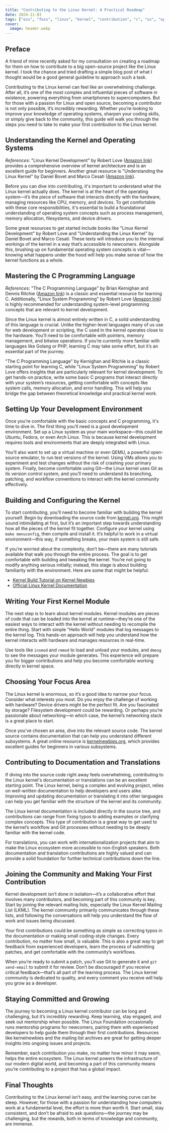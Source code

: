 ```yaml
---
title: "Contributing to the Linux Kernel: A Practical Roadmap"
date: 2024-11-03
tags: ["oss", "foss", "linux", "kernel", "contribution", "c", "os", "operating-systems", "development"]
cover:
  image: header.webp
---
```


## Preface

A friend of mine recently asked for my consultation on creating a roadmap for them on how to contribute to a big open-source project like the Linux kernel. I took the chance and tried drafting a simple blog post of what I thought would be a good general guideline to approach such a task.

Contributing to the Linux kernel can feel like an overwhelming challenge. After all, it’s one of the most complex and influential pieces of software in existence, powering everything from smartphones to supercomputers. But for those with a passion for Linux and open source, becoming a contributor is not only possible, it’s incredibly rewarding. Whether you’re looking to improve your knowledge of operating systems, sharpen your coding skills, or simply give back to the community, this guide will walk you through the steps you need to take to make your first contribution to the Linux kernel.

## Understanding the Kernel and Operating Systems

*References*: "Linux Kernel Development" by Robert Love ([Amazon link](https://www.amazon.com/Linux-Kernel-Development-Robert-Love/dp/0672329468)) provides a comprehensive overview of kernel architecture and is an excellent guide for beginners. Another great resource is "Understanding the Linux Kernel" by Daniel Bovet and Marco Cesati ([Amazon link](https://www.amazon.com/Understanding-Linux-Kernel-Third-Daniel/dp/0596005652)).

Before you can dive into contributing, it's important to understand what the Linux kernel actually does. The kernel is at the heart of the operating system—it’s the piece of software that interacts directly with the hardware, managing resources like CPU, memory, and devices. To get comfortable with these core responsibilities, it's essential to build a foundational understanding of operating system concepts such as process management, memory allocation, filesystems, and device drivers.

Some great resources to get started include books like "Linux Kernel Development" by Robert Love and "Understanding the Linux Kernel" by Daniel Bovet and Marco Cesati. These texts will introduce you to the internal workings of the kernel in a way that’s accessible to newcomers. Alongside this, brushing up on fundamental operating system concepts is vital—knowing what happens under the hood will help you make sense of how the kernel functions as a whole.

## Mastering the C Programming Language

*References*: "The C Programming Language" by Brian Kernighan and Dennis Ritchie ([Amazon link](https://www.amazon.com/C-Programming-Language-2nd/dp/0131103628)) is a classic and essential resource for learning C. Additionally, "Linux System Programming" by Robert Love ([Amazon link](https://www.amazon.com/Linux-System-Programming-Robert-Love/dp/1449339530)) is highly recommended for understanding system-level programming concepts that are relevant to kernel development.

Since the Linux kernel is almost entirely written in C, a solid understanding of this language is crucial. Unlike the higher-level languages many of us use for web development or scripting, the C used in the kernel operates close to the hardware. You’ll need to be comfortable with pointers, memory management, and bitwise operations. If you’re currently more familiar with languages like Golang or PHP, learning C may take some effort, but it’s an essential part of the journey.

"The C Programming Language" by Kernighan and Ritchie is a classic starting point for learning C, while "Linux System Programming" by Robert Love offers insights that are particularly relevant for kernel development. To get hands-on practice, write some basic C programs that interact directly with your system’s resources, getting comfortable with concepts like system calls, memory allocation, and error handling. This will help you bridge the gap between theoretical knowledge and practical kernel work.

## Setting Up Your Development Environment

Once you’re comfortable with the basic concepts and C programming, it's time to dive in. The first thing you’ll need is a good development environment. Set up a Linux system as your main workspace—this could be Ubuntu, Fedora, or even Arch Linux. This is because kernel development requires tools and environments that are deeply integrated with Linux.

You’ll also want to set up a virtual machine or even QEMU, a powerful open-source emulator, to run test versions of the kernel. Using VMs allows you to experiment and test changes without the risk of crashing your primary system. Finally, become comfortable using Git—the Linux kernel uses Git as its version control system, and you’ll need to understand its branching, patching, and workflow conventions to interact with the kernel community effectively.

## Building and Configuring the Kernel

To start contributing, you’ll need to become familiar with building the kernel yourself. Begin by downloading the source code from [kernel.org](https://www.kernel.org/). This might sound intimidating at first, but it’s an important step towards understanding how all the pieces of the kernel fit together. Configure your kernel using `make menuconfig`, then compile and install it. It’s helpful to work in a virtual environment—this way, if something breaks, your main system is still safe.

If you’re worried about the complexity, don’t be—there are many tutorials available that walk you through the entire process. The goal is to get comfortable with building and tweaking the kernel. You’re not going to modify anything serious initially; instead, this stage is about building familiarity with the environment. Here are some that might be helpful:

- [Kernel Build Tutorial on Kernel Newbies](https://kernelnewbies.org/KernelBuild)
- [Official Linux Kernel Documentation](https://www.kernel.org/doc/html/latest/)


## Writing Your First Kernel Module

The next step is to learn about kernel modules. Kernel modules are pieces of code that can be loaded into the kernel at runtime—they’re one of the easiest ways to interact with the kernel without needing to recompile the entire thing. Start with simple "Hello World" modules that log messages to the kernel log. This hands-on approach will help you understand how the kernel interacts with hardware and manages resources in real-time.

Use tools like `insmod` and `rmmod` to load and unload your modules, and `dmesg` to see the messages your module generates. This experience will prepare you for bigger contributions and help you become comfortable working directly in kernel space.

## Choosing Your Focus Area

The Linux kernel is enormous, so it’s a good idea to narrow your focus. Consider what interests you most. Do you enjoy the challenge of working with hardware? Device drivers might be the perfect fit. Are you fascinated by storage? Filesystem development could be rewarding. Or perhaps you’re passionate about networking—in which case, the kernel’s networking stack is a great place to start.

Once you’ve chosen an area, dive into the relevant source code. The kernel source contains documentation that can help you understand different subsystems. A great online resource is [kernelnewbies.org](https://kernelnewbies.org), which provides excellent guides for beginners in various subsystems.

## Contributing to Documentation and Translations

If diving into the source code right away feels overwhelming, contributing to the Linux kernel's documentation or translations can be an excellent starting point. The Linux kernel, being a complex and evolving project, relies on well-written documentation to help developers and users alike. Improving and updating documentation or translating it into other languages can help you get familiar with the structure of the kernel and its community.

The Linux kernel documentation is included directly in the source tree, and contributions can range from fixing typos to adding examples or clarifying complex concepts. This type of contribution is a great way to get used to the kernel’s workflow and Git processes without needing to be deeply familiar with the kernel code.

For translations, you can work with internationalization projects that aim to make the Linux ecosystem more accessible to non-English speakers. Both documentation and translation contributions are highly valued and can provide a solid foundation for further technical contributions down the line.

## Joining the Community and Making Your First Contribution

Kernel development isn’t done in isolation—it’s a collaborative effort that involves many contributors, and becoming part of this community is key. Start by joining the relevant mailing lists, especially the Linux Kernel Mailing List (LKML). The kernel community primarily communicates through these lists, and following the conversations will help you understand the flow of work and issues being discussed.

Your first contributions could be something as simple as correcting typos in the documentation or making small coding-style changes. Every contribution, no matter how small, is valuable. This is also a great way to get feedback from experienced developers, learn the process of submitting patches, and get comfortable with the community’s workflows.

When you’re ready to submit a patch, you’ll use Git to generate it and `git send-email` to submit it for review. Don’t be discouraged if you receive critical feedback—that’s all part of the learning process. The Linux kernel community is dedicated to quality, and every comment you receive will help you grow as a developer.

## Staying Committed and Growing

The journey to becoming a Linux kernel contributor can be long and challenging, but it’s incredibly rewarding. Keep learning, stay engaged, and seek out mentorship when possible. The Linux Foundation occasionally runs mentorship programs for newcomers, pairing them with experienced developers to help guide them through their first contributions. Resources like kernelnewbies and the mailing list archives are great for getting deeper insights into ongoing issues and projects.

Remember, each contribution you make, no matter how minor it may seem, helps the entire ecosystem. The Linux kernel powers the infrastructure of our modern digital world, and becoming a part of this community means you’re contributing to a project that has a global impact.

## Final Thoughts

Contributing to the Linux kernel isn’t easy, and the learning curve can be steep. However, for those with a passion for understanding how computers work at a fundamental level, the effort is more than worth it. Start small, stay consistent, and don’t be afraid to ask questions—the journey may be challenging, but the rewards, both in terms of knowledge and community, are immense.
